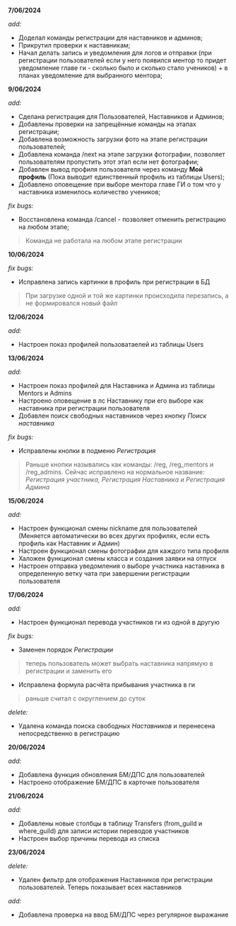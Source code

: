 
**7/06/2024**

_add:_
* Доделал команды регистрации для наставников и админов;
* Прикрутил проверки к наставникам;
* Начал делать запись и уведомления для логов и отправки (при регистрации пользователей если у него появился ментор то придет уведомление главе ги - сколько было и сколько стало учеников) + в планах уведомление для выбранного ментора;

**9/06/2024**

_add:_
* Сделана регистрация для Пользователей, Наставников и Админов;
* Добавлены проверки на запрещённые команды на этапах регистрации;
* Добавлена возможность загрузки фото на этапе регистрации пользователей;
* Добавлена команда /next на этапе загрузки фотографии, позволяет пользователям пропустить этот этап если нет фотографии;
* Добавлен вывод профиля пользователя через команду __Мой профиль__ (Пока выводит единственный профиль из таблицы Users);
* Добавлено оповещение при выборе ментора главе ГИ о том что у наставника изменилось количество учеников;

_fix bugs:_
* Восстановлена команда /cancel - позволяет отменить регистрацию на любом этапе;
>Команда не работала на любом этапе регистрации

**10/06/2024**

_fix bugs:_
* Исправлена запись картинки в профиль при регистрации в БД
>При загрузке одной и той же картинки происходила перезапись, а не формировался новый файл

**12/06/2024**

_add:_
* Настроен показ профилей пользоватаелей из таблицы Users

**13/06/2024**

_add:_
* Настроен показ профилей для Наставника и Админа из таблицы Mentors и Admins
* Настроено оповещение в лс Наставнику при его выборе как наставника при регистрации пользователя
* Добавлен поиск свободных наставников через кнопку _Поиск наставника_

_fix bugs:_
* Исправлены кнопки в подменю _Регистрация_
>Раньше кнопки назывались как команды: /reg, /reg_mentors и /reg_admins. Сейчас исправлено на нормальное название: _Регистрация участника, Регистрация Наставника и Регистрация Админа_

**15/06/2024**

_add:_
* Настроен функционал смены nickname для пользователей (Меняется автоматически во всех других профилях, если есть профиль как Наставник и Админ)
* Настроен функционал смены фотографии для каждого типа профиля
* Халожен функционал смены класса и создания заявки на отпуск
* Настроен отправка уведомления о выборе участника наставника в определенную ветку чата при завершении регистрации пользователя

**17/06/2024**

_add:_
* Настроен функционал перевода участников ги из одной в другую

_fix bugs:_

* Заменен порядок _Регистрации_
>теперь пользователь может выбрать наставника напрямую в регистрации и заменить его

* Исправлена формула расчёта прибывания участника в ги
>раньше считал с округлением до суток

_delete:_

* Удалена команда поиска свободных _Наставников_ и перенесена непосредственно в регистрацию

**20/06/2024**

_add:_
* Добавлена функция обновления БМ/ДПС для пользователей
* Настроено отображение БМ/ДПС в карточке пользователя

**21/06/2024**

_add:_
* Добавлены новые столбцы в таблицу Transfers (from_guild и where_guild) для записи истории переводов участников
* Настроен выбор причины перевода из списка

**23/06/2024**

_delete:_
* Удален фильтр для отображения Наставников при регистрации пользователей. Теперь показывает всех наставников

_add:_
* Добавлена проверка на ввод БМ/ДПС через регулярное выражание

